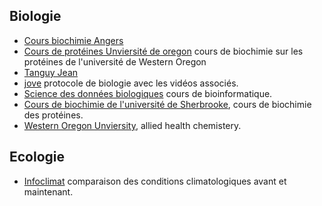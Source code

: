 ## Biologie

* [Cours biochimie Angers](https://biochimej.univ-angers.fr/Page2/COURS/index.html)
* [Cours de protéines Unviersité de oregon](https://wou.edu/chemistry/courses/online-chemistry-textbooks/ch450-and-ch451-biochemistry-defining-life-at-the-molecular-level/chapter-2-protein-structure/) cours de biochimie sur les protéines de l'université de Western Oregon
* [Tanguy Jean](https://www.svt-tanguy-jean.com/)</a>
* [jove](https://www.jove.com/fr/) protocole de biologie avec les vidéos associés.
* [Science des données biologiques](https://wp.sciviews.org/sdd-umons-2020/vue-g%C3%A9n%C3%A9rale-du-cours.html) cours de bioinformatique.
* [Cours de biochimie de l'université de Sherbrooke](https://biochimiedesproteines.espaceweb.usherbrooke.ca/index.php), cours de biochimie des protéines.
* [Western Oregon Unviersity](https://wou.edu/chemistry/courses/online-chemistry-textbooks/ch103-allied-health-chemistry/), allied health chemistery.

## Ecologie

* [Infoclimat](https://www.infoclimat.fr/climatologie/annee/2023/nice-cote-d-azur/valeurs/07690.html) comparaison des conditions climatologiques avant et maintenant.